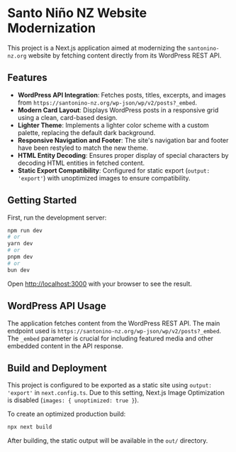 # Santo Niño NZ Website Modernization

This project is a Next.js application aimed at modernizing the `santonino-nz.org` website by fetching content directly from its WordPress REST API.

## Features

-   **WordPress API Integration**: Fetches posts, titles, excerpts, and images from `https://santonino-nz.org/wp-json/wp/v2/posts?_embed`.
-   **Modern Card Layout**: Displays WordPress posts in a responsive grid using a clean, card-based design.
-   **Lighter Theme**: Implements a lighter color scheme with a custom palette, replacing the default dark background.
-   **Responsive Navigation and Footer**: The site's navigation bar and footer have been restyled to match the new theme.
-   **HTML Entity Decoding**: Ensures proper display of special characters by decoding HTML entities in fetched content.
-   **Static Export Compatibility**: Configured for static export (`output: 'export'`) with unoptimized images to ensure compatibility.

## Getting Started

First, run the development server:

```bash
npm run dev
# or
yarn dev
# or
pnpm dev
# or
bun dev
```

Open [http://localhost:3000](http://localhost:3000) with your browser to see the result.

## WordPress API Usage

The application fetches content from the WordPress REST API. The main endpoint used is `https://santonino-nz.org/wp-json/wp/v2/posts?_embed`. The `_embed` parameter is crucial for including featured media and other embedded content in the API response.

## Build and Deployment

This project is configured to be exported as a static site using `output: 'export'` in `next.config.ts`. Due to this setting, Next.js Image Optimization is disabled (`images: { unoptimized: true }`).

To create an optimized production build:

```bash
npx next build
```

After building, the static output will be available in the `out/` directory.
